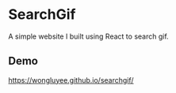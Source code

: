 # SearchGif

A simple website I built using React to search gif.

## Demo
https://wongluyee.github.io/searchgif/

